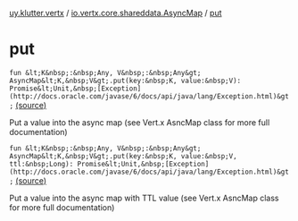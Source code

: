 [uy.klutter.vertx](../index.md) / [io.vertx.core.shareddata.AsyncMap](index.md) / [put](.)


# put
`fun &lt;K&nbsp;:&nbsp;Any, V&nbsp;:&nbsp;Any&gt; AsyncMap&lt;K,&nbsp;V&gt;.put(key:&nbsp;K, value:&nbsp;V): Promise&lt;Unit,&nbsp;[Exception](http://docs.oracle.com/javase/6/docs/api/java/lang/Exception.html)&gt;` [(source)](https://github.com/kohesive/klutter/blob/master/vertx3-jdk8/src/main/kotlin/uy/klutter/vertx/VertxSharedData.kt#L124)

Put a value into the async map (see Vert.x AsncMap class for more full documentation)


`fun &lt;K&nbsp;:&nbsp;Any, V&nbsp;:&nbsp;Any&gt; AsyncMap&lt;K,&nbsp;V&gt;.put(key:&nbsp;K, value:&nbsp;V, ttl:&nbsp;Long): Promise&lt;Unit,&nbsp;[Exception](http://docs.oracle.com/javase/6/docs/api/java/lang/Exception.html)&gt;` [(source)](https://github.com/kohesive/klutter/blob/master/vertx3-jdk8/src/main/kotlin/uy/klutter/vertx/VertxSharedData.kt#L138)

Put a value into the async map with TTL value (see Vert.x AsncMap class for more full documentation)



